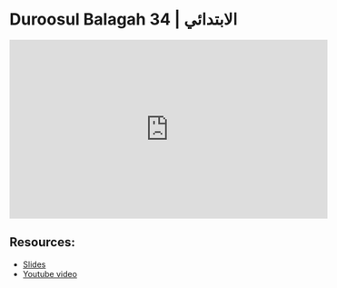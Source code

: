 # Duroosul Balagah 34 | الابتدائي
                
<iframe width="560" height="315" src="https://www.youtube-nocookie.com/embed/W9a7sptdjq8?start=0" frameborder="0" allow="accelerometer; autoplay; encrypted-media; gyroscope; picture-in-picture" allowfullscreen="allowfullscreen">
</iframe><BR>

## Resources:
- [Slides](https://github.com/arshare/resources_balagha_pdfs)
- [Youtube video](https://www.youtube.com/watch?v=W9a7sptdjq8&list=PLzn0qdi6JpdvvXVuJ7kIusNquSxeyKJvc)

